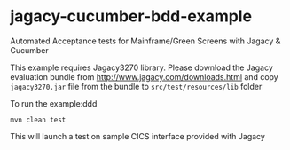 # jagacy-cucumber-bdd-example
Automated Acceptance tests for Mainframe/Green Screens with Jagacy &amp; Cucumber

This example requires Jagacy3270 library. Please download the Jagacy evaluation bundle from http://www.jagacy.com/downloads.html and copy  ```jagacy3270.jar``` file from the bundle to ```src/test/resources/lib``` folder

To run the example:ddd

```
mvn clean test
```

This will launch a test on sample CICS interface provided with Jagacy

